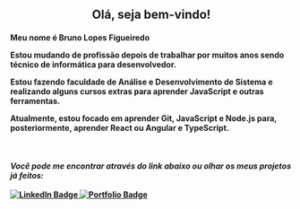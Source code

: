 <h2 align="center"> Olá, seja bem-vindo!</h2>

<h4>
<p>Meu nome é Bruno Lopes Figueiredo<p/>
<p>Estou mudando de profissão depois de trabalhar por muitos anos sendo técnico de informática para desenvolvedor.<p/>
<p>Estou fazendo faculdade de Análise e Desenvolvimento de Sistema e realizando alguns cursos extras para aprender JavaScript e outras ferramentas.<p/>
<p>Atualmente, estou focado em aprender Git, JavaScript e Node.js para, posteriormente, aprender React ou Angular e TypeScript.<p/>
<h4/>

<br/>

<p>
    <i>Você pode me encontrar através do link abaixo ou olhar os meus projetos já feitos:</i>
    <br/><br/>
    <a href="https://www.linkedin.com/in/bruno-lopes-517585268/">
        <img src="https://img.shields.io/badge/linkedin-%230077B5.svg?style=for-the-badge&logo=linkedin&logoColor=white" alt="LinkedIn Badge" />
    </a>
    <a href=" link ">
        <img src="https://img.shields.io/badge/Portfolio-FF5722?style=for-the-badge&logo=todoist&logoColor=white" alt="Portfolio Badge" />
    </a>
</p>
